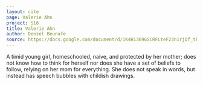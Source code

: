 ```yaml
---
layout: cite
page: Valerie Ahn
project: S16
title: Valerie Ahn
author: Denzel Beunafe
source: https://docs.google.com/document/d/1K4H1369GSCRFLteF23n1rjDf_tke8aqb4F7cfBas3RI/edit?usp=sharing
---
```

A timid young girl, homeschooled, naive, and protected by her mother; does not know how to think for herself nor does she have a set of beliefs to follow, relying on her mom for everything. She does not speak in words, but instead has speech bubbles with childish drawings.
